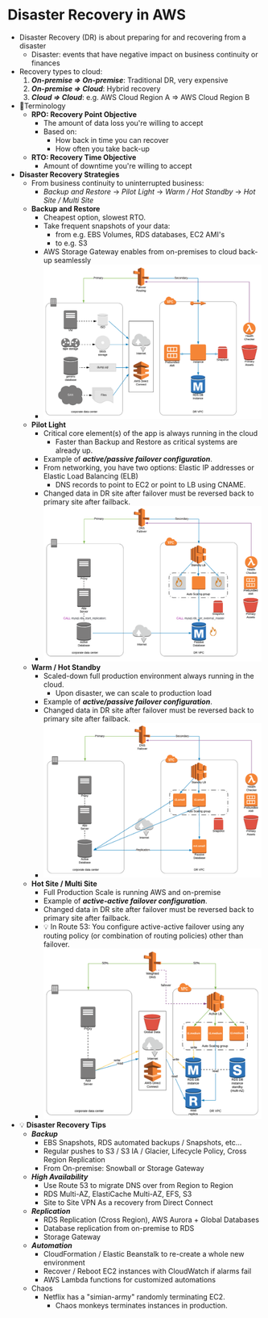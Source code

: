 # Disaster Recovery in AWS

- Disaster Recovery (DR) is about preparing for and recovering from a disaster
  - Disaster: events that have negative impact on business continuity or finances
- Recovery types to cloud:
    1. ***On-premise => On-premise***: Traditional DR, very expensive
    2. ***On-premise => Cloud***: Hybrid recovery
    3. ***Cloud => Cloud***: e.g. AWS Cloud Region A => AWS Cloud Region B
- 📝Terminology
  - **RPO: Recovery Point Objective**
    - The amount of data loss you're willing to accept
    - Based on:
      - How back in time you can recover
      - How often you take back-up
  - **RTO: Recovery Time Objective**
    - Amount of downtime you're willing to accept
- **Disaster Recovery Strategies**
  - From business continuity to uninterrupted business:
    - *Backup and Restore* -> *Pilot Light* -> *Warm / Hot Standby* -> *Hot Site / Multi Site*
  - **Backup and Restore**
    - Cheapest option, slowest RTO.
    - Take frequent snapshots of your data:
      - from e.g. EBS Volumes, RDS databases, EC2 AMI's
      - to e.g. S3
    - AWS Storage Gateway enables from on-premises to cloud back-up seamlessly
    - ![Disaster Recovery - Backup and Restore](img/disaster-recovery/backup-and-restore.png)
  - **Pilot Light**
    - Critical core element(s) of the app is always running in the cloud
      - Faster than Backup and Restore as critical systems are already up.
    - Example of ***active/passive failover configuration***.
    - From networking, you have two options: Elastic IP addresses or Elastic Load Balancing (ELB)
      - DNS records to point to EC2 or point to LB using CNAME.
    - Changed data in DR site after failover must be reversed back to primary site after failback.
    - ![Disaster Recovery - Pilot Light](img/disaster-recovery/pilot-light.png)
  - **Warm / Hot Standby**
    - Scaled-down full production environment always running in the cloud.
      - Upon disaster, we can scale to production load
    - Example of ***active/passive failover configuration***.
    - Changed data in DR site after failover must be reversed back to primary site after failback.
    - ![Disaster Recovery - Warm / Hot Standby](img/disaster-recovery/warm-standby.png)
  - **Hot Site / Multi Site**
    - Full Production Scale is running AWS and on-premise
    - Example of ***active-active failover configuration***.
    - Changed data in DR site after failover must be reversed back to primary site after failback.
    - 💡 In Route 53: You configure active-active failover using any routing policy (or combination of routing policies) other than failover.
    - ![Disaster Recovery - Multi site / Hot Site / Active - Active](img/disaster-recovery/multi-site-active-active.png)
- 💡 **Disaster Recovery Tips**
  - ***Backup***
    - EBS Snapshots, RDS automated backups / Snapshots, etc...
    - Regular pushes to S3 / S3 IA / Glacier, Lifecycle Policy, Cross Region Replication
    - From On-premise: Snowball or Storage Gateway
  - ***High Availability***
    - Use Route 53 to migrate DNS over from Region to Region
    - RDS Multi-AZ, ElastiCache Multi-AZ, EFS, S3
    - Site to Site VPN As a recovery from Direct Connect
  - ***Replication***
    - RDS Replication (Cross Region), AWS Aurora + Global Databases
    - Database replication from on-premise to RDS
    - Storage Gateway
  - ***Automation***
    - CloudFormation / Elastic Beanstalk to re-create a whole new environment
    - Recover / Reboot EC2 instances with CloudWatch if alarms fail
    - AWS Lambda functions for customized automations
  - Chaos
    - Netflix has a "simian-army" randomly terminating EC2.
      - Chaos monkeys terminates instances in production.
